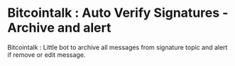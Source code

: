 # Bitcointalk : Auto Verify Signatures - Archive and alert
Bitcointalk : Little bot to archive all messages from signature topic and alert if remove or edit message.
